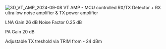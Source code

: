 
![3D_VT_AMP_2024-09-08](https://github.com/user-attachments/assets/57fdfc6e-6bc0-4440-86ff-b78577389bef)
VT AMP - MCU controlled RX/TX Detector + RX ultra low noise amplifier & TX power amplifier

LNA Gain 26 dB
Noise Factor 0.25 dB

PA Gain 20 dB

Adjustable TX treshold via TRIM from - 24 dBm
